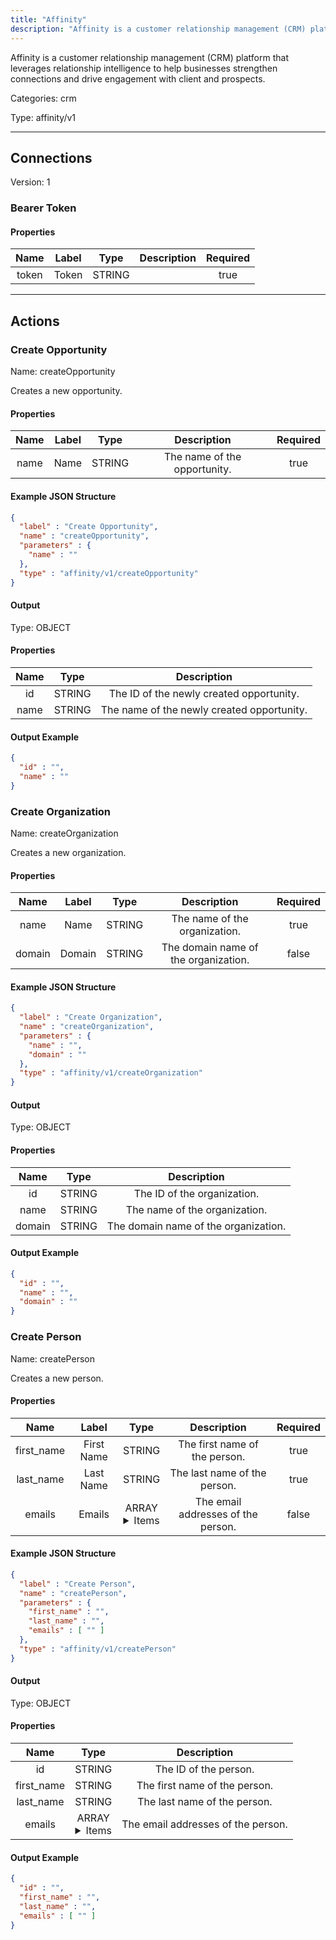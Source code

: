 ```yaml
---
title: "Affinity"
description: "Affinity is a customer relationship management (CRM) platform that leverages relationship intelligence to help businesses strengthen connections and drive engagement with client and prospects."
---
```


Affinity is a customer relationship management (CRM) platform that leverages relationship intelligence to help businesses strengthen connections and drive engagement with client and prospects.


Categories: crm


Type: affinity/v1

<hr />



## Connections

Version: 1


### Bearer Token

#### Properties

|      Name       |      Label     |     Type     |     Description     | Required |
|:---------------:|:--------------:|:------------:|:-------------------:|:--------:|
| token | Token | STRING |  | true |





<hr />



## Actions


### Create Opportunity
Name: createOpportunity

Creates a new opportunity.

#### Properties

|      Name       |      Label     |     Type     |     Description     | Required |
|:---------------:|:--------------:|:------------:|:-------------------:|:--------:|
| name | Name | STRING | The name of the opportunity. | true |

#### Example JSON Structure
```json
{
  "label" : "Create Opportunity",
  "name" : "createOpportunity",
  "parameters" : {
    "name" : ""
  },
  "type" : "affinity/v1/createOpportunity"
}
```

#### Output



Type: OBJECT


#### Properties

|     Name     |     Type     |     Description     |
|:------------:|:------------:|:-------------------:|
| id | STRING | The ID of the newly created opportunity. |
| name | STRING | The name of the newly created opportunity. |




#### Output Example
```json
{
  "id" : "",
  "name" : ""
}
```


### Create Organization
Name: createOrganization

Creates a new organization.

#### Properties

|      Name       |      Label     |     Type     |     Description     | Required |
|:---------------:|:--------------:|:------------:|:-------------------:|:--------:|
| name | Name | STRING | The name of the organization. | true |
| domain | Domain | STRING | The domain name of the organization. | false |

#### Example JSON Structure
```json
{
  "label" : "Create Organization",
  "name" : "createOrganization",
  "parameters" : {
    "name" : "",
    "domain" : ""
  },
  "type" : "affinity/v1/createOrganization"
}
```

#### Output



Type: OBJECT


#### Properties

|     Name     |     Type     |     Description     |
|:------------:|:------------:|:-------------------:|
| id | STRING | The ID of the organization. |
| name | STRING | The name of the organization. |
| domain | STRING | The domain name of the organization. |




#### Output Example
```json
{
  "id" : "",
  "name" : "",
  "domain" : ""
}
```


### Create Person
Name: createPerson

Creates a new person.

#### Properties

|      Name       |      Label     |     Type     |     Description     | Required |
|:---------------:|:--------------:|:------------:|:-------------------:|:--------:|
| first_name | First Name | STRING | The first name of the person. | true |
| last_name | Last Name | STRING | The last name of the person. | true |
| emails | Emails | ARRAY <details> <summary> Items </summary> [STRING] </details> | The email addresses of the person. | false |

#### Example JSON Structure
```json
{
  "label" : "Create Person",
  "name" : "createPerson",
  "parameters" : {
    "first_name" : "",
    "last_name" : "",
    "emails" : [ "" ]
  },
  "type" : "affinity/v1/createPerson"
}
```

#### Output



Type: OBJECT


#### Properties

|     Name     |     Type     |     Description     |
|:------------:|:------------:|:-------------------:|
| id | STRING | The ID of the person. |
| first_name | STRING | The first name of the person. |
| last_name | STRING | The last name of the person. |
| emails | ARRAY <details> <summary> Items </summary> [STRING] </details> | The email addresses of the person. |




#### Output Example
```json
{
  "id" : "",
  "first_name" : "",
  "last_name" : "",
  "emails" : [ "" ]
}
```




